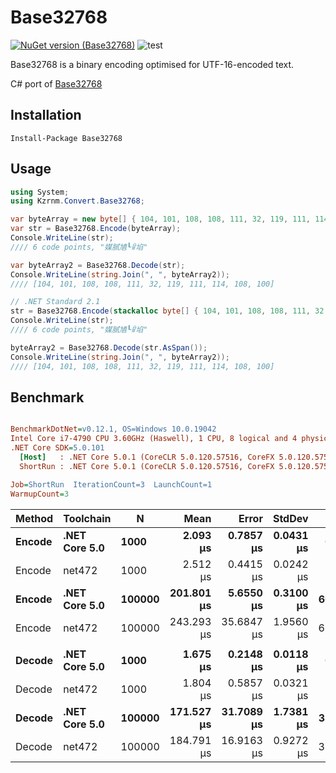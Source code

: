 # Base32768

[![NuGet version (Base32768)](https://img.shields.io/nuget/v/Base32768.svg?style=flat-square)](https://www.nuget.org/packages/Base32768/)
![test](https://github.com/naminodarie/Base32768/workflows/Build-Release-Publish/badge.svg?branch=master)

Base32768 is a binary encoding optimised for UTF-16-encoded text.

C# port of [Base32768](https://github.com/qntm/base32768)

## Installation

```
Install-Package Base32768
```

## Usage

```C#
using System;
using Kzrnm.Convert.Base32768;

var byteArray = new byte[] { 104, 101, 108, 108, 111, 32, 119, 111, 114, 108, 100 };
var str = Base32768.Encode(byteArray);
Console.WriteLine(str);
//// 6 code points, "媒腻㐤┖ꈳ埳"

var byteArray2 = Base32768.Decode(str);
Console.WriteLine(string.Join(", ", byteArray2));
//// [104, 101, 108, 108, 111, 32, 119, 111, 114, 108, 100]

// .NET Standard 2.1
str = Base32768.Encode(stackalloc byte[] { 104, 101, 108, 108, 111, 32, 119, 111, 114, 108, 100 });
Console.WriteLine(str);
//// 6 code points, "媒腻㐤┖ꈳ埳"

byteArray2 = Base32768.Decode(str.AsSpan());
Console.WriteLine(string.Join(", ", byteArray2));
//// [104, 101, 108, 108, 111, 32, 119, 111, 114, 108, 100]
```

## Benchmark

``` ini

BenchmarkDotNet=v0.12.1, OS=Windows 10.0.19042
Intel Core i7-4790 CPU 3.60GHz (Haswell), 1 CPU, 8 logical and 4 physical cores
.NET Core SDK=5.0.101
  [Host]   : .NET Core 5.0.1 (CoreCLR 5.0.120.57516, CoreFX 5.0.120.57516), X64 RyuJIT
  ShortRun : .NET Core 5.0.1 (CoreCLR 5.0.120.57516, CoreFX 5.0.120.57516), X64 RyuJIT

Job=ShortRun  IterationCount=3  LaunchCount=1  
WarmupCount=3  

```
| Method |     Toolchain |      N |       Mean |      Error |    StdDev |   Gen 0 |   Gen 1 |   Gen 2 | Allocated |
|------- |-------------- |------- |-----------:|-----------:|----------:|--------:|--------:|--------:|----------:|
| **Encode** | **.NET Core 5.0** |   **1000** |   **2.093 μs** |  **0.7857 μs** | **0.0431 μs** |  **0.5341** |       **-** |       **-** |   **2.19 KB** |
| Encode |        net472 |   1000 |   2.512 μs |  0.4415 μs | 0.0242 μs |  0.5608 |       - |       - |   2.31 KB |
| **Encode** | **.NET Core 5.0** | **100000** | **201.801 μs** |  **5.6550 μs** | **0.3100 μs** | **66.6504** | **66.6504** | **66.6504** | **208.44 KB** |
| Encode |        net472 | 100000 | 243.293 μs | 35.6847 μs | 1.9560 μs | 66.6504 | 66.6504 | 66.6504 | 208.93 KB |
|        |               |        |            |            |           |         |         |         |           |
| **Decode** | **.NET Core 5.0** |   **1000** |   **1.675 μs** |  **0.2148 μs** | **0.0118 μs** |  **0.2441** |       **-** |       **-** |      **1 KB** |
| Decode |        net472 |   1000 |   1.804 μs |  0.5857 μs | 0.0321 μs |  0.2441 |       - |       - |      1 KB |
| **Decode** | **.NET Core 5.0** | **100000** | **171.527 μs** | **31.7089 μs** | **1.7381 μs** | **31.0059** | **31.0059** | **31.0059** |  **97.68 KB** |
| Decode |        net472 | 100000 | 184.791 μs | 16.9163 μs | 0.9272 μs | 31.0059 | 31.0059 | 31.0059 |  97.68 KB |
